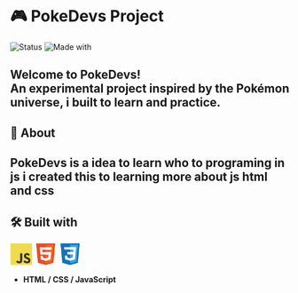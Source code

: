# 🎮 PokeDevs Project

![Status](https://img.shields.io/badge/status-FINISH-green) 
![Made with](https://img.shields.io/badge/made%20with-JS-red) 

Welcome to **PokeDevs**!  
An experimental project inspired by the Pokémon universe, i built to learn and practice.
---

## 🚀 About
PokeDevs is a idea to learn who to programing in js i created this to learning more about js html and css
---

## 🛠️ Built with
<p align="left">
  <img src="https://raw.githubusercontent.com/devicons/devicon/master/icons/javascript/javascript-original.svg" alt="javascript" width="40" height="40"/>
  <img src="https://raw.githubusercontent.com/devicons/devicon/master/icons/html5/html5-original.svg" alt="html5" width="40" height="40"/>
  <img src="https://raw.githubusercontent.com/devicons/devicon/master/icons/css3/css3-original.svg" alt="css3" width="40" height="40"/>
</p>

- **HTML / CSS / JavaScript**
